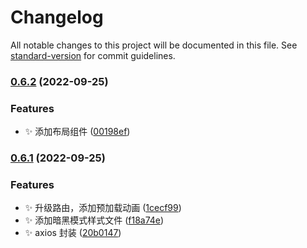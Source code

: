 # Changelog

All notable changes to this project will be documented in this file. See [standard-version](https://github.com/conventional-changelog/standard-version) for commit guidelines.

### [0.6.2](https://gitlab.mlogcn.com/rdc-cq/vite-react-template/compare/v0.6.1...v0.6.2) (2022-09-25)


### Features

* ✨ 添加布局组件 ([00198ef](https://gitlab.mlogcn.com/rdc-cq/vite-react-template/commit/00198ef7623ef29b97887a2527c045de6e136609))

### [0.6.1](https://gitlab.mlogcn.com/rdc-cq/vite-react-template/compare/v0.4.0...v0.6.1) (2022-09-25)


### Features

* ✨ 升级路由，添加预加载动画 ([1cecf99](https://gitlab.mlogcn.com/rdc-cq/vite-react-template/commit/1cecf99fa38099712fea74c8b5fcdca906f8e876))
* ✨ 添加暗黑模式样式文件 ([f18a74e](https://gitlab.mlogcn.com/rdc-cq/vite-react-template/commit/f18a74e0f851aacf32985c14308555ec1d1eccf6))
* ✨ axios 封装 ([20b0147](https://gitlab.mlogcn.com/rdc-cq/vite-react-template/commit/20b01473bfa781949a05bdd309d50daac80e83c6))
